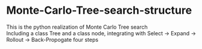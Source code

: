 # Monte-Carlo-Tree-search-structure
This is the python realization of Monte Carlo Tree search</br>
Including a class Tree and a class node, integrating with Select -> Expand -> Rollout -> Back-Propogate four steps
